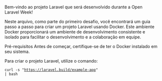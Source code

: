 Bem-vindo ao projeto Laravel que será desenvolvido durante a Open Laravel Week! 

Neste arquivo, como parte do primeiro desafio, 
você encontrará um guia passo a passo para criar um projeto Laravel usando Docker. 
Este ambiente Docker proporcionará um ambiente de desenvolvimento consistente e isolado para facilitar o desenvolvimento e a colaboração em equipe.

Pré-requisitos
Antes de começar, certifique-se de ter o Docker instalado em seu sistema.

Para criar o projeto Laravel, utilize o comando:

<code>curl -s "https://laravel.build/example-app" | bash</code>
